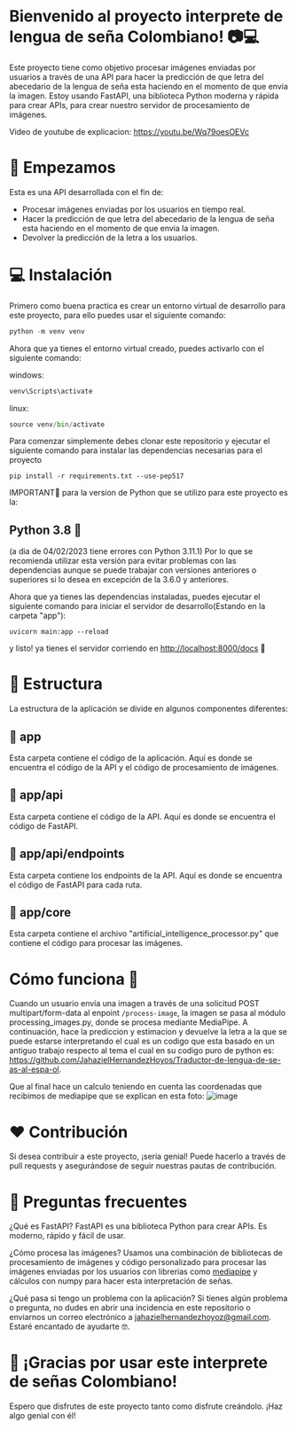 # Bienvenido al proyecto interprete de lengua de seña Colombiano! 📷💻

Este proyecto tiene como objetivo procesar imágenes enviadas por usuarios a través de una API para hacer la predicción de que letra del abecedario de la lengua de seña esta haciendo en el momento de que envia la imagen. Estoy usando FastAPI, una biblioteca Python moderna y rápida para crear APIs, para crear nuestro servidor de procesamiento de imágenes.

Video de youtube de explicacion: https://youtu.be/Wq79oesOEVc

# 🚀 Empezamos

Esta es una API desarrollada con el fin de:

- Procesar imágenes enviadas por los usuarios en tiempo real.
- Hacer la predicción de que letra del abecedario de la lengua de seña esta haciendo en el momento de que envia la imagen.
- Devolver la predicción de la letra a los usuarios.

# 💻 Instalación

Primero como buena practica es crear un entorno virtual de desarrollo para este proyecto, para ello puedes usar el siguiente comando:

```python
python -m venv venv
```
Ahora que ya tienes el entorno virtual creado, puedes activarlo con el siguiente comando:

windows:
```python
venv\Scripts\activate
```
linux:
```python
source venv/bin/activate
```

Para comenzar simplemente debes clonar este repositorio y ejecutar el siguiente comando para instalar las dependencias necesarias para el proyecto

```
pip install -r requirements.txt --use-pep517

```

IMPORTANT👀 para la version de Python que se utilizo para este proyecto es la:

## Python 3.8 🐍
(a dia de 04/02/2023 tiene errores con Python 3.11.1)
Por lo que se recomienda utilizar esta versión para evitar problemas con las dependencias aunque se puede trabajar con versiones anteriores o superiores si lo desea en excepción de la 3.6.0 y anteriores.

Ahora que ya tienes las dependencias instaladas, puedes ejecutar el siguiente comando para iniciar el servidor de desarrollo(Estando en la carpeta "app"):

```
uvicorn main:app --reload

```

y listo! ya tienes el servidor corriendo en [http://localhost:8000/docs](http://localhost:8000/docs) 🎉

# 🧱 Estructura

La estructura de la aplicación se divide en algunos componentes diferentes:

## 📁 app

Esta carpeta contiene el código de la aplicación. Aquí es donde se encuentra el código de la API y el código de procesamiento de imágenes.

## 📁 app/api

Esta carpeta contiene el código de la API. Aquí es donde se encuentra el código de FastAPI.

## 📁 app/api/endpoints

Esta carpeta contiene los endpoints de la API. Aquí es donde se encuentra el código de FastAPI para cada ruta.

## 📁 app/core

Esta carpeta contiene el archivo "artificial_intelligence_processor.py" que contiene el código para procesar las imágenes.

# Cómo funciona 🤔

Cuando un usuario envía una imagen a través de una solicitud POST multipart/form-data al enpoint `/process-image`, la imagen se pasa al módulo processing_images.py, donde se procesa mediante MediaPipe. A continuación, hace la prediccion y estimacion y devuelve la letra a la que se puede estarse interpretando el cual es un codigo que esta basado en un antiguo trabajo respecto al tema el cual en su codigo puro de python es: https://github.com/JahazielHernandezHoyos/Traductor-de-lengua-de-se-as-al-espa-ol.

Que al final hace un calculo teniendo en cuenta las coordenadas que recibimos de mediapipe que se explican en esta foto:
![image](https://user-images.githubusercontent.com/48532611/218932010-91493cdc-77de-4752-b56e-da1466586c47.png)


# ❤️ Contribución

Si desea contribuir a este proyecto, ¡sería genial! Puede hacerlo a través de pull requests y asegurándose de seguir nuestras pautas de contribución.

# 💬 Preguntas frecuentes

¿Qué es FastAPI? FastAPI es una biblioteca Python para crear APIs. Es moderno, rápido y fácil de usar.

¿Cómo procesa las imágenes? Usamos una combinación de bibliotecas de procesamiento de imágenes y código personalizado para procesar las imágenes enviadas por los usuarios con librerias como [mediapipe](https://mediapipe.dev/) y cálculos con numpy para hacer esta interpretación de señas.

¿Qué pasa si tengo un problema con la aplicación? Si tienes algún problema o pregunta, no dudes en abrir una incidencia en este repositorio o enviarnos un correo electrónico a [jahazielhernandezhoyoz@gmail.com](mailto:jahazielhernandezhoyoz@gmail.com). Estaré encantado de ayudarte 🤓.

# 🎉 ¡Gracias por usar este interprete de señas Colombiano!

Espero que disfrutes de este proyecto tanto como disfrute creándolo. ¡Haz algo genial con él!

